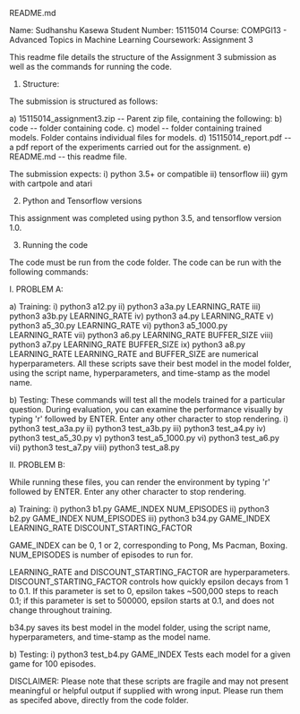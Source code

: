 README.md 

Name: Sudhanshu Kasewa
Student Number: 15115014
Course: COMPGI13 - Advanced Topics in Machine Learning
Coursework: Assignment 3

This readme file details the structure of the Assignment 3 submission as well as the commands for running the code.


1. Structure:

The submission is structured as follows:

a) 15115014_assignment3.zip -- Parent zip file, containing the following:
b) code -- folder containing code.
c) model -- folder containing trained models. Folder contains individual files for models.
d) 15115014_report.pdf -- a pdf report of the experiments carried out for the assignment.
e) README.md -- this readme file.

The submission expects:
i) python 3.5+ or compatible
ii) tensorflow
iii) gym with cartpole and atari


2. Python and Tensorflow versions

This assignment was completed using python 3.5, and tensorflow version 1.0.


3. Running the code

The code must be run from the code folder. The code can be run with the following commands:

I. PROBLEM A:

a) Training:
	i)	python3 a12.py 
	ii) 	python3 a3a.py LEARNING_RATE
	iii)	python3 a3b.py LEARNING_RATE
	iv)	python3 a4.py LEARNING_RATE
	v)	python3 a5_30.py LEARNING_RATE
	vi)	python3 a5_1000.py LEARNING_RATE
	vii)	python3 a6.py LEARNING_RATE BUFFER_SIZE
	viii)	python3 a7.py LEARNING_RATE BUFFER_SIZE
	ix)	python3 a8.py LEARNING_RATE
LEARNING_RATE and BUFFER_SIZE are numerical hyperparameters. All these scripts save their best model in the model folder, using the script name, hyperparameters, and time-stamp as the model name.

b) Testing:
These commands will test all the models trained for a particular question. During evaluation, you can examine the performance visually by typing 'r' followed by ENTER. Enter any other character to stop rendering.
	i)	python3 test_a3a.py
	ii)	python3 test_a3b.py
	iii)	python3 test_a4.py
	iv)	python3 test_a5_30.py
	v)	python3 test_a5_1000.py
	vi)	python3 test_a6.py
	vii)	python3 test_a7.py
	viii)	python3 test_a8.py


II. PROBLEM B:

While running these files, you can render the environment by typing 'r' followed by ENTER. Enter any other character to stop rendering.

a) Training:
	i)	python3 b1.py GAME_INDEX NUM_EPISODES
	ii)	python3 b2.py GAME_INDEX NUM_EPISODES
	iii)	python3 b34.py GAME_INDEX LEARNING_RATE DISCOUNT_STARTING_FACTOR

GAME_INDEX can be 0, 1 or 2, corresponding to Pong, Ms Pacman, Boxing.
NUM_EPISODES is number of episodes to run for.

LEARNING_RATE and DISCOUNT_STARTING_FACTOR are hyperparameters. DISCOUNT_STARTING_FACTOR controls how quickly epsilon decays from 1 to 0.1. If this parameter is set to 0, epsilon takes ~500,000 steps to reach 0.1; if this parameter is set to 500000, epsilon starts at 0.1, and does not change throughout training.

b34.py saves its best model in the model folder, using the script name, hyperparameters, and time-stamp as the model name.

b) Testing:
	i) python3 test_b4.py GAME_INDEX
Tests each model for a given game for 100 episodes.


DISCLAIMER:
Please note that these scripts are fragile and may not present meaningful or helpful output if supplied with wrong input. Please run them as specifed above, directly from the code folder.
